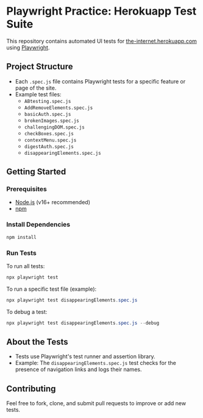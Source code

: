 # Playwright Practice: Herokuapp Test Suite

This repository contains automated UI tests for [the-internet.herokuapp.com](https://the-internet.herokuapp.com/) using [Playwright](https://playwright.dev/).

## Project Structure
- Each `.spec.js` file contains Playwright tests for a specific feature or page of the site.
- Example test files:
  - `ABtesting.spec.js`
  - `AddRemoveElements.spec.js`
  - `basicAuth.spec.js`
  - `brokenImages.spec.js`
  - `challengingDOM.spec.js`
  - `checkBoxes.spec.js`
  - `contextMenu.spec.js`
  - `digestAuth.spec.js`
  - `disappearingElements.spec.js`

## Getting Started

### Prerequisites
- [Node.js](https://nodejs.org/) (v16+ recommended)
- [npm](https://www.npmjs.com/)

### Install Dependencies
```powershell
npm install
```

### Run Tests
To run all tests:
```powershell
npx playwright test
```
To run a specific test file (example):
```powershell
npx playwright test disappearingElements.spec.js
```
To debug a test:
```powershell
npx playwright test disappearingElements.spec.js --debug
```

## About the Tests
- Tests use Playwright's test runner and assertion library.
- Example: The `disappearingElements.spec.js` test checks for the presence of navigation links and logs their names.

## Contributing
Feel free to fork, clone, and submit pull requests to improve or add new tests.